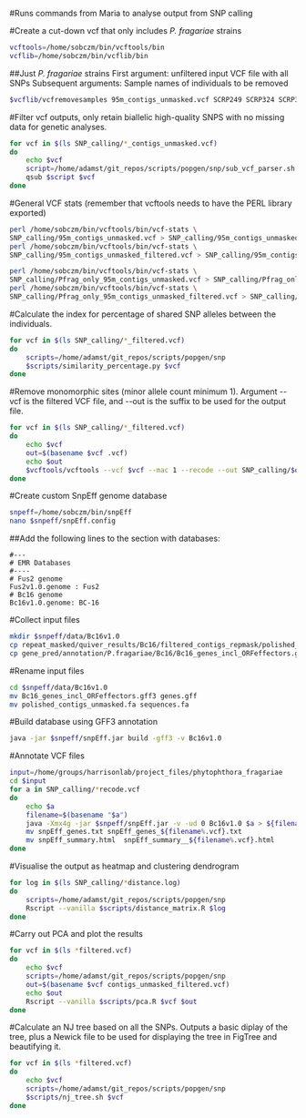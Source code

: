 #Runs commands from Maria to analyse output from SNP calling

#Create a cut-down vcf that only includes *P. fragariae* strains

```bash
vcftools=/home/sobczm/bin/vcftools/bin
vcflib=/home/sobczm/bin/vcflib/bin
```

##Just *P. fragariae* strains
First argument: unfiltered input VCF file with all SNPs
Subsequent arguments: Sample names of individuals to be removed

```bash
$vcflib/vcfremovesamples 95m_contigs_unmasked.vcf SCRP249 SCRP324 SCRP333 > Pfrag_only_95m_contigs_unmasked.vcf
```

#Filter vcf outputs, only retain biallelic high-quality SNPS with no missing data for genetic analyses.

```bash
for vcf in $(ls SNP_calling/*_contigs_unmasked.vcf)
do
    echo $vcf
    script=/home/adamst/git_repos/scripts/popgen/snp/sub_vcf_parser.sh
    qsub $script $vcf
done
```

#General VCF stats (remember that vcftools needs to have the PERL library exported)

```bash
perl /home/sobczm/bin/vcftools/bin/vcf-stats \
SNP_calling/95m_contigs_unmasked.vcf > SNP_calling/95m_contigs_unmasked.stat
perl /home/sobczm/bin/vcftools/bin/vcf-stats \
SNP_calling/95m_contigs_unmasked_filtered.vcf > SNP_calling/95m_contigs_unmasked_filtered.stat

perl /home/sobczm/bin/vcftools/bin/vcf-stats \
SNP_calling/Pfrag_only_95m_contigs_unmasked.vcf > SNP_calling/Pfrag_only_95m_contigs_unmasked.stat
perl /home/sobczm/bin/vcftools/bin/vcf-stats \
SNP_calling/Pfrag_only_95m_contigs_unmasked_filtered.vcf > SNP_calling/Pfrag_only_95m_contigs_unmasked_filtered.stat
```

#Calculate the index for percentage of shared SNP alleles between the individuals.

```bash
for vcf in $(ls SNP_calling/*_filtered.vcf)
do
    scripts=/home/adamst/git_repos/scripts/popgen/snp
    $scripts/similarity_percentage.py $vcf
done
```

#Remove monomorphic sites (minor allele count minimum 1). Argument --vcf is the filtered VCF file, and --out is the suffix to be used for the output file.

```bash
for vcf in $(ls SNP_calling/*_filtered.vcf)
do
    echo $vcf
    out=$(basename $vcf .vcf)
    echo $out
    $vcftools/vcftools --vcf $vcf --mac 1 --recode --out SNP_calling/$out
done
```

#Create custom SnpEff genome database

```bash
snpeff=/home/sobczm/bin/snpEff
nano $snpeff/snpEff.config
```

##Add the following lines to the section with databases:

```
#---
# EMR Databases
#----
# Fus2 genome
Fus2v1.0.genome : Fus2
# Bc16 genome
Bc16v1.0.genome: BC-16
```

#Collect input files

```bash
mkdir $snpeff/data/Bc16v1.0
cp repeat_masked/quiver_results/Bc16/filtered_contigs_repmask/polished_contigs_unmasked.fa $snpeff/data/Bc16v1.0
cp gene_pred/annotation/P.fragariae/Bc16/Bc16_genes_incl_ORFeffectors.gff3 $snpeff/data/Bc16v1.0
```

#Rename input files

```bash
cd $snpeff/data/Bc16v1.0
mv Bc16_genes_incl_ORFeffectors.gff3 genes.gff
mv polished_contigs_unmasked.fa sequences.fa
```

#Build database using GFF3 annotation

```bash
java -jar $snpeff/snpEff.jar build -gff3 -v Bc16v1.0
```

#Annotate VCF files

```bash
input=/home/groups/harrisonlab/project_files/phytophthora_fragariae
cd $input
for a in SNP_calling/*recode.vcf
do
    echo $a
    filename=$(basename "$a")
    java -Xmx4g -jar $snpeff/snpEff.jar -v -ud 0 Bc16v1.0 $a > ${filename%.vcf}_annotated.vcf
    mv snpEff_genes.txt snpEff_genes_${filename%.vcf}.txt
    mv snpEff_summary.html  snpEff_summary__${filename%.vcf}.html
done
```

#Visualise the output as heatmap and clustering dendrogram

```bash
for log in $(ls SNP_calling/*distance.log)
do
    scripts=/home/adamst/git_repos/scripts/popgen/snp
    Rscript --vanilla $scripts/distance_matrix.R $log
done
```

#Carry out PCA and plot the results

```bash
for vcf in $(ls *filtered.vcf)
do
    echo $vcf
    scripts=/home/adamst/git_repos/scripts/popgen/snp
    out=$(basename $vcf contigs_unmasked_filtered.vcf)
    echo $out
    Rscript --vanilla $scripts/pca.R $vcf $out
done
```

#Calculate an NJ tree based on all the SNPs. Outputs a basic diplay of the tree, plus a Newick file to be used for displaying the tree in FigTree and beautifying it.

```bash
for vcf in $(ls *filtered.vcf)
do
    echo $vcf
    scripts=/home/adamst/git_repos/scripts/popgen/snp
    $scripts/nj_tree.sh $vcf
done
```
